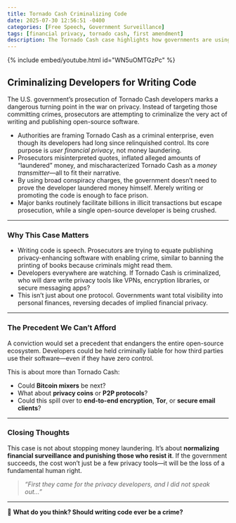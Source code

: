```yaml
---
title: Tornado Cash Criminalizing Code
date: 2025-07-30 12:56:51 -0400
categories: [Free Speech, Government Surveillance]
tags: [financial privacy, tornado cash, first amendment]
description: The Tornado Cash case highlights how governments are using surveillance narratives to attack developers and undermine financial privacy.
---
```


{% include embed/youtube.html id="WN5uOMTGzPc" %}

## **Criminalizing Developers for Writing Code**

The U.S. government’s prosecution of Tornado Cash developers marks a dangerous turning point in the war on privacy. Instead of targeting those committing crimes, prosecutors are attempting to criminalize the very act of writing and publishing open-source software.  


- Authorities are framing Tornado Cash as a criminal enterprise, even though its developers had long since relinquished control. Its core purpose is *user financial privacy*, not money laundering.  
- Prosecutors misinterpreted quotes, inflated alleged amounts of “laundered” money, and mischaracterized Tornado Cash as a *money transmitter*—all to fit their narrative.  
- By using broad conspiracy charges, the government doesn’t need to prove the developer laundered money himself. Merely writing or promoting the code is enough to face prison.  
- Major banks routinely facilitate billions in illicit transactions but escape prosecution, while a single open-source developer is being crushed.  

---

### **Why This Case Matters**

- Writing code is speech. Prosecutors are trying to equate publishing privacy-enhancing software with enabling crime, similar to banning the printing of books because criminals might read them.  
- Developers everywhere are watching. If Tornado Cash is criminalized, who will dare write privacy tools like VPNs, encryption libraries, or secure messaging apps?  
- This isn’t just about one protocol. Governments want total visibility into personal finances, reversing decades of implied financial privacy.  

---

### **The Precedent We Can’t Afford**

A conviction would set a precedent that endangers the entire open-source ecosystem. Developers could be held criminally liable for how third parties use their software—even if they have zero control.  

This is about more than Tornado Cash:  
- Could **Bitcoin mixers** be next?  
- What about **privacy coins** or **P2P protocols**?  
- Could this spill over to **end-to-end encryption**, **Tor**, or **secure email clients**?  

---

### **Closing Thoughts**

This case is not about stopping money laundering. It’s about **normalizing financial surveillance and punishing those who resist it**. If the government succeeds, the cost won’t just be a few privacy tools—it will be the loss of a fundamental human right.

> *“First they came for the privacy developers, and I did not speak out…”*

---

💬 **What do you think? Should writing code ever be a crime?**  
